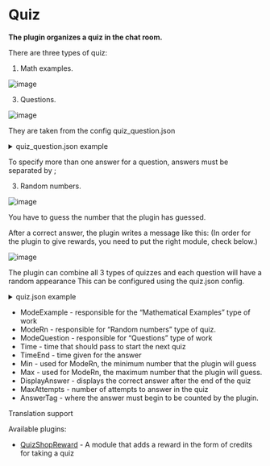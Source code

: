 # Quiz
**The plugin organizes a quiz in the chat room.**

There are three types of quiz:
1) Math examples.
   
![image](https://github.com/Stimayk/Quiz/assets/51941742/25f6d479-08d8-47c8-8027-a538549487e4)

3) Questions.
   
![image](https://github.com/Stimayk/Quiz/assets/51941742/54ecf8fa-5646-4631-ac0b-f930bb9db283)

They are taken from the config quiz_question.json
<details>
<summary>quiz_question.json example</summary>

```
{
  "1": {
    "QuestionText": "[История] В каком году произошел взрыв ЧАЭС?",
    "Answer": "1986;1986г"
  },
  "2": {
    "QuestionText": "[Астрономия] Сколько планет в солнечной системе?",
    "Answer": "8;восемь"
  },
  "3": {
    "QuestionText": "[Mirage] Сколько всего ПАЛЬМ на точке А?",
    "Answer": "3"
  },
  "4": {
    "QuestionText": "[Mirage] Сколько ОКОН в А Паласах?",
    "Answer": "7"
  },
  "5": {
    "QuestionText": "[Mirage] Сколько всего графити буквой B, на карте?",
    "Answer": "8"
  }
}
```
</details>

To specify more than one answer for a question, answers must be separated by ;

3) Random numbers.
   
![image](https://github.com/Stimayk/Quiz/assets/51941742/1f502931-b806-40a2-b302-d8bf4f4dfd74)

You have to guess the number that the plugin has guessed.

After a correct answer, the plugin writes a message like this:
(In order for the plugin to give rewards, you need to put the right module, check below.)

![image](https://github.com/Stimayk/Quiz/assets/51941742/6725288d-1611-4e68-b7a5-9730c232e446)

The plugin can combine all 3 types of quizzes and each question will have a random appearance
This can be configured using the quiz.json config.

<details>
<summary>quiz.json example</summary>

```
{
  "ModeExample": true,
  "ModeRn": true,
  "ModeQuestion": true,
  "Time": 30.0,
  "TimeEnd": 15.0,
  "Min": 1,
  "Max": 100,
  "DisplayAnswer": true,
  "MaxAttempts": 3,
  "AnswerTag": "/"
}
```
</details>

+ ModeExample - responsible for the “Mathematical Examples” type of work
+ ModeRn - responsible for “Random numbers” type of quiz.
+ ModeQuestion - responsible for “Questions” type of work
+ Time - time that should pass to start the next quiz
+ TimeEnd - time given for the answer
+ Min - used for ModeRn, the minimum number that the plugin will guess
+ Max - used for ModeRn, the maximum number that the plugin will guess.
+ DisplayAnswer - displays the correct answer after the end of the quiz
+ MaxAttempts - number of attempts to answer in the quiz
+ AnswerTag - where the answer must begin to be counted by the plugin.

Translation support

Available plugins:

+ [QuizShopReward]() - A module that adds a reward in the form of credits for taking a quiz
